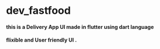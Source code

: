 # dev_fastfood
#### this is a Delivery App UI made in flutter using dart language
#### flixible and User friendly UI .
